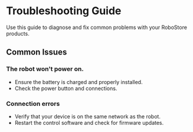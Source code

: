 # Troubleshooting Guide

Use this guide to diagnose and fix common problems with your RoboStore products.

## Common Issues
### The robot won't power on.
- Ensure the battery is charged and properly installed.
- Check the power button and connections.

### Connection errors
- Verify that your device is on the same network as the robot.
- Restart the control software and check for firmware updates.
